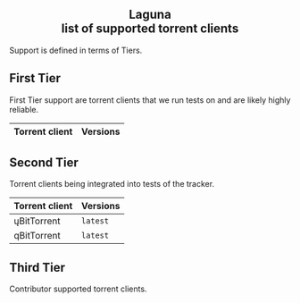 <h2 align="center">
    Laguna<br>
    list of supported torrent clients
</h2>

Support is defined in terms of Tiers.

## First Tier

First Tier support are torrent clients that we run tests on and are likely highly reliable.

|Torrent client|Versions|
|---|---|

## Second Tier

Torrent clients being integrated into tests of the tracker.

|Torrent client|Versions|
|---|---|
|ųBitTorrent|`latest`|
|qBitTorrent|`latest`|

## Third Tier

Contributor supported torrent clients.
